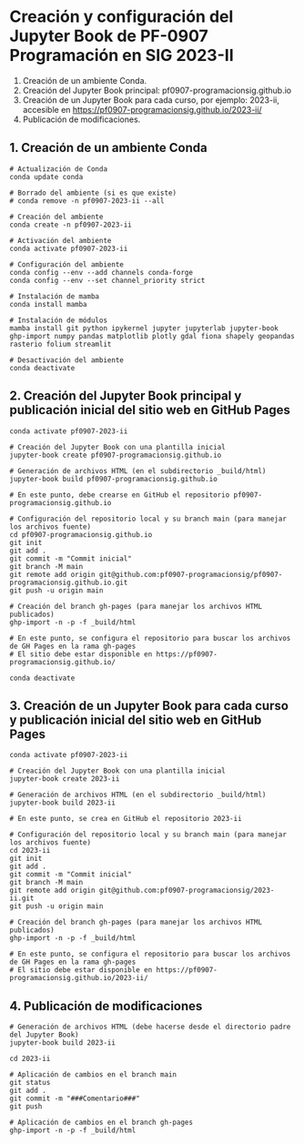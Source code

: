 # Creación y configuración del Jupyter Book de PF-0907 Programación en SIG 2023-II

1. Creación de un ambiente Conda.
2. Creación del Jupyter Book principal: pf0907-programacionsig.github.io
3. Creación de un Jupyter Book para cada curso, por ejemplo: 2023-ii, accesible en https://pf0907-programacionsig.github.io/2023-ii/
4. Publicación de modificaciones.

## 1. Creación de un ambiente Conda

```shell
# Actualización de Conda
conda update conda

# Borrado del ambiente (si es que existe)
# conda remove -n pf0907-2023-ii --all

# Creación del ambiente
conda create -n pf0907-2023-ii

# Activación del ambiente
conda activate pf0907-2023-ii

# Configuración del ambiente
conda config --env --add channels conda-forge
conda config --env --set channel_priority strict

# Instalación de mamba
conda install mamba

# Instalación de módulos
mamba install git python ipykernel jupyter jupyterlab jupyter-book ghp-import numpy pandas matplotlib plotly gdal fiona shapely geopandas rasterio folium streamlit

# Desactivación del ambiente
conda deactivate
```

## 2. Creación del Jupyter Book principal y publicación inicial del sitio web en GitHub Pages

```shell
conda activate pf0907-2023-ii

# Creación del Jupyter Book con una plantilla inicial
jupyter-book create pf0907-programacionsig.github.io

# Generación de archivos HTML (en el subdirectorio _build/html)
jupyter-book build pf0907-programacionsig.github.io

# En este punto, debe crearse en GitHub el repositorio pf0907-programacionsig.github.io

# Configuración del repositorio local y su branch main (para manejar los archivos fuente)
cd pf0907-programacionsig.github.io
git init
git add .
git commit -m "Commit inicial"
git branch -M main
git remote add origin git@github.com:pf0907-programacionsig/pf0907-programacionsig.github.io.git
git push -u origin main

# Creación del branch gh-pages (para manejar los archivos HTML publicados)
ghp-import -n -p -f _build/html

# En este punto, se configura el repositorio para buscar los archivos de GH Pages en la rama gh-pages
# El sitio debe estar disponible en https://pf0907-programacionsig.github.io/

conda deactivate
```

## 3. Creación de un Jupyter Book para cada curso y publicación inicial del sitio web en GitHub Pages

```shell
conda activate pf0907-2023-ii

# Creación del Jupyter Book con una plantilla inicial
jupyter-book create 2023-ii

# Generación de archivos HTML (en el subdirectorio _build/html)
jupyter-book build 2023-ii

# En este punto, se crea en GitHub el repositorio 2023-ii

# Configuración del repositorio local y su branch main (para manejar los archivos fuente)
cd 2023-ii
git init
git add .
git commit -m "Commit inicial"
git branch -M main
git remote add origin git@github.com:pf0907-programacionsig/2023-ii.git
git push -u origin main

# Creación del branch gh-pages (para manejar los archivos HTML publicados)
ghp-import -n -p -f _build/html

# En este punto, se configura el repositorio para buscar los archivos de GH Pages en la rama gh-pages
# El sitio debe estar disponible en https://pf0907-programacionsig.github.io/2023-ii/
```

## 4. Publicación de modificaciones

```shell
# Generación de archivos HTML (debe hacerse desde el directorio padre del Jupyter Book)
jupyter-book build 2023-ii

cd 2023-ii

# Aplicación de cambios en el branch main
git status
git add .
git commit -m "###Comentario###"
git push

# Aplicación de cambios en el branch gh-pages
ghp-import -n -p -f _build/html
```

